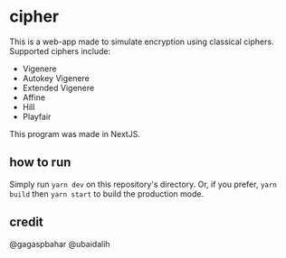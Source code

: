 # cipher

This is a web-app made to simulate encryption using classical ciphers. Supported ciphers include:
- Vigenere
- Autokey Vigenere
- Extended Vigenere
- Affine
- Hill
- Playfair

This program was made in NextJS.

## how to run
Simply run `yarn dev` on this repository's directory. Or, if you prefer, `yarn build` then `yarn start` to build the production mode.

## credit
@gagaspbahar
@ubaidalih
